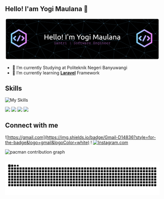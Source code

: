 ## Hello! I'am Yogi Maulana  👋

 ![Yogi Maulana](img/github-header-banner.jpg)
<!--
**maulanayogi938-lang/bmaulanayogi938-lang** is a ✨ _special_ ✨ repository because its `README.md` (this file) appears on your GitHub profile.

Here are some ideas to get you started:

- 🔭 I’m currently working on ...
- 🌱 I’m currently learning ...
- 👯 I’m looking to collaborate on ...
- 🤔 I’m looking for help with ...
- 💬 Ask me about ...
- 📫 How to reach me: ...
- 😄 Pronouns: ...
- ⚡ Fun fact: ...
-->

- 🌱 I’m currently Studying at Politeknik Negeri Banyuwangi
- 🌱 I’m currently learning [**Laravel**](https://laravel.com) Framework


## Skills

![My Skills](https://skillicons.dev/icons?i=figma,html,css,php&theme=light)


<img src="https://img.shields.io/badge/Figma-F24E1E?style=for-the-badge&logo=figma&logoColor=white" />
<img src="https://img.shields.io/badge/HTML5-E34F26?style=for-the-badge&logo=html5&logoColor=white" />
<img src="https://img.shields.io/badge/CSS3-1572B6?style=for-the-badge&logo=css3&logoColor=white" />
<img src="https://img.shields.io/badge/PHP-777BB4?style=for-the-badge&logo=php&logoColor=white" />

 ## Connect with me
 
  ![https://gmail.com](https://img.shields.io/badge/Gmail-D14836?style=for-the-badge&logo=gmail&logoColor=white) ! [![Instagram.com](https://img.shields.io/badge/Instagram-E4405F?style=for-the-badge&logo=instagram&logoColor=white)](https://instagram.com/sandhikagalih)

<picture>
  <source media="(prefers-color-scheme: dark)" srcset="https://raw.githubusercontent.com/maulanayogi938-lang/maulanayogi938-lang/output/pacman-contribution-graph-dark.svg">
  <source media="(prefers-color-scheme: light)" srcset="https://raw.githubusercontent.com/maulanayogi938-lang/maulanayogi938-lang/output/pacman-contribution-graph.svg">
  <img alt="pacman contribution graph" src="https://raw.githubusercontent.com/maulanayogi938-lang/maulanayogi938-lang/output/pacman-contribution-graph.svg">
</picture>

###

<img src="https://raw.githubusercontent.com/maulanayogi938-lang/maulanayogi938-lang/output/snake.svg" alt="Snake animation" />

###



